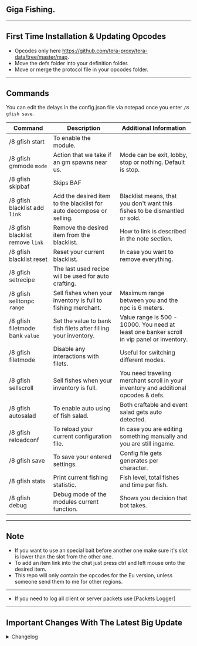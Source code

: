 ## Giga Fishing.

---

## First Time Installation & Updating Opcodes
- Opcodes only here https://github.com/tera-proxy/tera-data/tree/master/map.
- Move the defs folder into  your definition folder.
- Move or merge the protocol file in your opcodes folder.

---

## Commands
You can edit the delays in the config.json file via notepad once you enter `/8 gfish save`.

| Command  | Description | Additional Information
| ------------- | ------------- | ------------- |
| /8 gfish start | To enable the module. |  |
| /8 gfish gmmode `mode` | Action that we take if an gm spawns near us. | Mode can be exit, lobby, stop or nothing. Default is stop. |
| /8 gfish skipbaf | Skips BAF | |
| /8 gfish blacklist add `link` | Add the desired item to the blacklist for auto decompose or selling. | Blacklist means, that you don't want this fishes to be dismantled or sold. |
| /8 gfish blacklist remove `link` | Remove the desired item from the blacklist. | How to link is described in the note section. |
| /8 gfish blacklist reset | Reset your current blacklist. | In case you want to remove everything. |
| /8 gfish setrecipe | The last used recipe will be used for auto crafting. |  |
| /8 gfish selltonpc `range` | Sell fishes when your inventory is full to fishing merchant. | Maximum range between you and the npc is 6 meters. |
| /8 gfish filetmode bank `value` | Set the value to bank fish filets after filling your inventory. | Value range is 500 - 10000. You need at least one banker scroll in vip panel or inventory. |
| /8 gfish filetmode | Disable any interactions with filets. | Useful for switching different modes. |
| /8 gfish sellscroll | Sell fishes when your inventory is full. | You need traveling merchant scroll in your inventory and additional opcodes & defs. |
| /8 gfish autosalad | To enable auto using of fish salad. | Both craftable and event salad gets auto detected. |
| /8 gfish reloadconf | To reload your current configuration file. | In case you are editing something manually and you are still ingame. |
| /8 gfish save | To save your entered settings.  | Config file gets generates per character. |
| /8 gfish stats| Print current fishing statistic. | Fish level, total fishes and time per fish. |
| /8 gfish debug | Debug mode of the modules current function. | Shows you decision that bot takes. |

---

## Note
- If you want to use an special bait before another one make sure it's slot is lower than the slot from the other one.
- To add an item link into the chat just press ctrl and left mouse onto the desired item.
- This repo will only contain the opcodes for the Eu version, unless someone send them to me for other regions.

---

- If you need to log all client or server packets use [Packets Logger]

---

## Important Changes With The Latest Big Update
<details>
<summary>Changelog</summary>
- From now on this module will only work on Toolbox. Please don't ask for help in his discord tho.
<br>
- If you want to farm filet you need to use /8 gfish filetmode bank since there is no drop option anymore.
<br>
- The bot is crafting baits once instead of the max. amount. One time crafting equals 10 baits.
<br>
- There is no need to use the setbait command since they get autodetected now.
